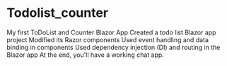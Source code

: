 # Todolist_counter
My first ToDoList and Counter Blazor App
Created a todo list Blazor app project
Modified its Razor components
Used event handling and data binding in components
Used dependency injection (DI) and routing in the Blazor app
At the end, you'll have a working chat app.
